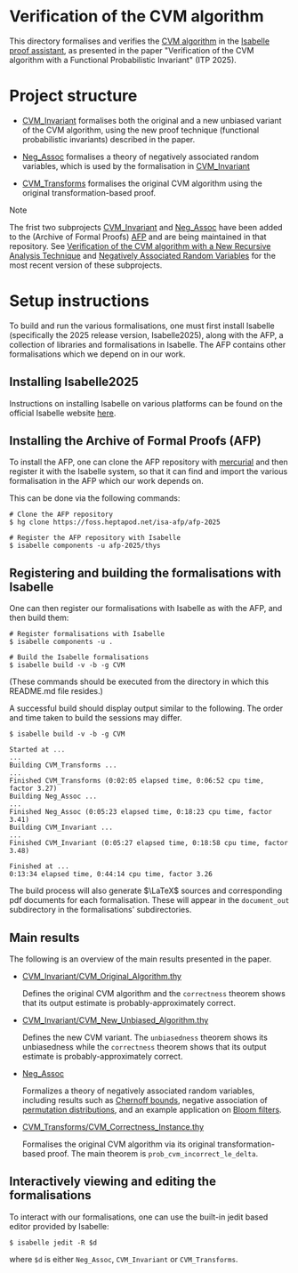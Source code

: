 # Verification of the CVM algorithm

This directory formalises and verifies the
[CVM algorithm](https://arxiv.org/abs/2301.10191)
in the [Isabelle proof assistant](https://isabelle.in.tum.de/),
as presented in the paper
"Verification of the CVM algorithm with a Functional Probabilistic Invariant" (ITP 2025).

# Project structure

- [CVM_Invariant](CVM_Invariant)
  formalises both the original and a new unbiased variant of the CVM algorithm, using the
  new proof technique (functional probabilistic invariants) described in the paper.

- [Neg_Assoc](Neg_Assoc)
  formalises a theory of negatively associated random variables, which is used
  by the formalisation in [CVM_Invariant](CVM_Invariant)

- [CVM_Transforms](CVM_Transforms)
  formalises the original CVM algorithm using the original
  transformation-based proof.

> [!NOTE]
> The frist two subprojects [CVM_Invariant](CVM_Invariant) and [Neg_Assoc](Neg_Assoc) have been
> added to the (Archive of Formal Proofs) [AFP](https://www.isa-afp.org/) and are being
> maintained in that repository.
> See [Verification of the CVM algorithm with a New Recursive Analysis Technique](https://www.isa-afp.org/entries/CVM_Distinct_Elements.html) and
> [Negatively Associated Random Variables](https://www.isa-afp.org/entries/Negative_Association.html)
> for the most recent version of these subprojects.

# Setup instructions

To build and run the various formalisations, one must first install Isabelle
(specifically the 2025 release version, Isabelle2025), along with the AFP,
a collection of libraries and formalisations in Isabelle.
The AFP contains other formalisations which we depend on in our work.

## Installing Isabelle2025

Instructions on installing Isabelle on various platforms can be found on the official
Isabelle website [here](https://isabelle.in.tum.de/installation.html).

## Installing the Archive of Formal Proofs (AFP)

To install the AFP, one can clone the AFP repository with
[mercurial](https://www.mercurial-scm.org/)
and then register it with the Isabelle system, so that it can find and import
the various formalisation in the AFP which our work depends on.

This can be done via the following commands:

```shell
# Clone the AFP repository
$ hg clone https://foss.heptapod.net/isa-afp/afp-2025

# Register the AFP repository with Isabelle
$ isabelle components -u afp-2025/thys
```

## Registering and building the formalisations with Isabelle

One can then register our formalisations with Isabelle as with the AFP, and then build them:

```shell
# Register formalisations with Isabelle
$ isabelle components -u . 

# Build the Isabelle formalisations
$ isabelle build -v -b -g CVM
```

(These commands should be executed from the directory in which this README.md file resides.)

A successful build should display output similar to the following.
The order and time taken to build the sessions may differ.

```shell
$ isabelle build -v -b -g CVM

Started at ...
...
Building CVM_Transforms ...
...
Finished CVM_Transforms (0:02:05 elapsed time, 0:06:52 cpu time, factor 3.27)
Building Neg_Assoc ...
...
Finished Neg_Assoc (0:05:23 elapsed time, 0:18:23 cpu time, factor 3.41)
Building CVM_Invariant ...
...
Finished CVM_Invariant (0:05:27 elapsed time, 0:18:58 cpu time, factor 3.48)

Finished at ...
0:13:34 elapsed time, 0:44:14 cpu time, factor 3.26
```

The build process will also generate $\LaTeX$ sources and corresponding pdf documents for
each formalisation.
These will appear in the `document_out` subdirectory in the formalisations'
subdirectories.

## Main results

The following is an overview of the main results presented in the paper.

- [CVM_Invariant/CVM_Original_Algorithm.thy](CVM_Invariant/CVM_Original_Algorithm.thy)
  
  Defines the original CVM algorithm and the `correctness` theorem shows that its output estimate is probably-approximately correct.
- [CVM_Invariant/CVM_New_Unbiased_Algorithm.thy](CVM_Invariant/CVM_New_Unbiased_Algorithm.thy)
  
  Defines the new CVM variant. The `unbiasedness` theorem shows its unbiasedness while the `correctness` theorem shows that its output estimate is probably-approximately correct.

- [Neg_Assoc](Neg_Assoc)
  
  Formalizes a theory of negatively associated random variables, including results such as [Chernoff bounds](Neg_Assoc/Neg_Assoc_Chernoff_Bounds.thy), negative association of [permutation distributions](Neg_Assoc/Neg_Assoc_Permutation_Distributions.thy), and an example application on [Bloom filters](Neg_Assoc/Neg_Assoc_Bloom_Filters.thy).

- [CVM_Transforms/CVM_Correctness_Instance.thy](CVM_Transforms/CVM_Correctness_Instance.thy)
  
  Formalises the original CVM algorithm via its original transformation-based proof. The main theorem is `prob_cvm_incorrect_le_delta`.

## Interactively viewing and editing the formalisations

To interact with our formalisations, one can use the built-in jedit based
editor provided by Isabelle:

```shell
$ isabelle jedit -R $d
```

where `$d` is either `Neg_Assoc`, `CVM_Invariant` or `CVM_Transforms`.
